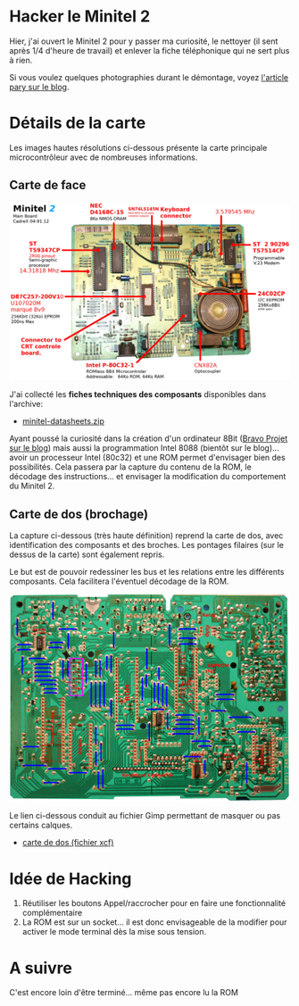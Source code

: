 # Hacker le Minitel 2

Hier, j'ai ouvert le Minitel 2 pour y passer ma curiosité, le nettoyer (il sent après 1/4 d'heure de travail) et enlever la fiche téléphonique qui ne sert plus à rien.

Si vous voulez quelques photographies durant le démontage, voyez [l'article pary sur le blog](https://arduino103.blogspot.com/2022/05/picotel-nettoyage-et-retro-ingenierie.html).

# Détails de la carte

Les images hautes résolutions ci-dessous présente la carte principale microcontrôleur avec de nombreuses informations.

## Carte de face

![carte de face](Minitel2-MainBoard.JPG)

J'ai collecté les __fiches techniques des composants__ disponibles dans l'archive:
* [minitel-datasheets.zip](minitel-datasheets.zip)

Ayant poussé la curiosité dans la création d'un ordinateur 8Bit ([Bravo Projet sur le blog](https://arduino103.blogspot.com/search?q=bravo)) mais aussi la programmation Intel 8088 (bientôt sur le blog)... avoir un processeur Intel (80c32) et une ROM permet d'envisager bien des possibilités. Cela passera par la capture du contenu de la ROM, le décodage des instructions... et envisager la modification du comportement du Minitel 2.

## Carte de dos (brochage)

La capture ci-dessous (très haute définition) reprend la carte de dos, avec identification des composants et des broches. Les pontages filaires (sur le dessus de la carte) sont également repris.

Le but est de pouvoir redessiner les bus et les relations entre les différents composants. Cela facilitera l'éventuel décodage de la ROM.

![carte de dos](Minitel2-MainBoard-back.JPG)

Le lien ci-dessous conduit au fichier Gimp permettant de masquer ou pas certains calques.

* [carte de dos (fichier xcf)](Minitel2-MainBoard-back.xcf)

# Idée de Hacking
1. Réutiliser les boutons Appel/raccrocher pour en faire une fonctionnalité complémentaire
2. La ROM est sur un socket... il est donc envisageable de la modifier pour activer le mode terminal dès la mise sous tension.

# A suivre

C'est encore loin d'être terminé... même pas encore lu la ROM
